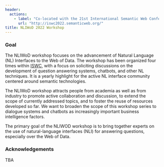 ```yaml
---
header:
  actions:
    - label: "Co-located with the 21st International Semantic Web Conference (ISWC)"
      url: "http://iswc2022.semanticweb.org/"
title: NLIWoD 2022 Workshop
---
```



### Goal

The NLIWoD workshop focuses on the advancement of Natural Language (NL) Interfaces to the Web of Data. The workshop has been organized four times within [ISWC](http://iswc2022.semanticweb.org/), with a focus on soliciting discussions on the development of question answering systems, chatbots, and other NL techniques. It is a yearly highlight for the active NL interface community centered around semantic technologies.

The NLIWoD workshop attracts people from academia as well as from industry to promote active collaboration and discussion, to extend the scope of currently addressed topics, and to foster the reuse of resources developed so far. We want to broaden the scope of this workshop series to dialogue systems and chatbots as increasingly important business intelligence factors.

The primary goal of the NLIWOD workshop is to bring together experts on the use of natural-language interfaces (NLI) for answering questions, especially over the Web of Data.

### Acknowledgements

TBA
